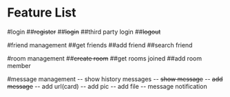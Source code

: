 # Feature List

#login
##~~register~~
##~~login~~
##third party login
##~~logout~~

#friend management
##get friends
##add friend
##search friend

#room management
##~~create room~~
##get rooms joined
##add room member

#message management
-- show history messages
-- ~~show message~~
-- ~~add message~~
-- add url(card)
-- add pic
-- add file
-- message notification
